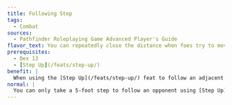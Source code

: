 ```yaml
---
title: Following Step
tags:
  - Combat
sources:
  - Pathfinder Roleplaying Game Advanced Player's Guide
flavor_text: You can repeatedly close the distance when foes try to move away, without impeding your normal movement.
prerequisites:
  - Dex 13
  - [Step Up](/feats/step-up/)
benefit: |
  When using the [Step Up](/feats/step-up/) feat to follow an adjacent foe, you may move up to 10 feet. You may still take a 5-foot step during your next turn, and any movement you make using this feat does not subtract any distance from your movement during your next turn.
normal: |
  You can only take a 5-foot step to follow an opponent using [Step Up](/feats/step-up/).
---
```


